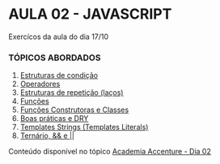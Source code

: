 # AULA 02 - JAVASCRIPT 

Exercícos da aula do dia 17/10

### TÓPICOS ABORDADOS 

  1. [Estruturas de condição](./condicionais_e_operadores)
  2. [Operadores](./condicionais_e_operadores)
  3. [Estruturas de repetição (laços)](./estruturas_repeticao)
  4. [Funções](./funcoes)
  5. [Funções Construtoras e Classes](./func_construtoras_classes)
  6. [Boas práticas e DRY](./boas_praticas_dry) 
  7. [Templates Strings (Templates Literals)](./template_strings)
  8. [Ternário, && e ||](./ternario_and_or)
 

Conteúdo disponível no tópico [Academia Accenture - Dia 02](https://gabrieluizramos.com.br/gama-academy/projetos/accademia-accenture/)